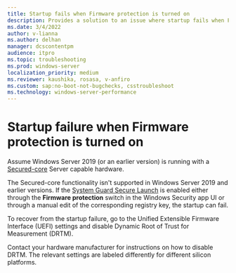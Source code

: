 ```yaml
---
title: Startup fails when Firmware protection is turned on
description: Provides a solution to an issue where startup fails when Firmware protection is turned off.
ms.date: 3/4/2022
author: v-lianna
ms.author: delhan
manager: dcscontentpm
audience: itpro
ms.topic: troubleshooting
ms.prod: windows-server
localization_priority: medium
ms.reviewer: kaushika, rosasa, v-anfiro
ms.custom: sap:no-boot-not-bugchecks, csstroubleshoot
ms.technology: windows-server-performance
---
```

# Startup failure when Firmware protection is turned on

Assume Windows Server 2019 (or an earlier version) is running with a [Secured-core](https://techcommunity.microsoft.com/t5/security-compliance-and-identity/protect-your-infrastructure-with-secured-core-server/ba-p/2176002) Server capable hardware.

The Secured-core functionality isn't supported in Windows Server 2019 and earlier versions. If the [System Guard Secure Launch](/windows/security/threat-protection/windows-defender-system-guard/system-guard-secure-launch-and-smm-protection#windows-security-center) is enabled either through the **Firmware protection** switch in the Windows Security app UI or through a manual edit of the corresponding registry key, the startup can fail.

To recover from the startup failure, go to the Unified Extensible Firmware Interface (UEFI) settings and disable Dynamic Root of Trust for Measurement (DRTM).

Contact your hardware manufacturer for instructions on how to disable DRTM. The relevant settings are labeled differently for different silicon platforms.
